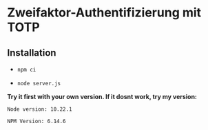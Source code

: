 # Zweifaktor-Authentifizierung mit TOTP



## Installation

* ```sh
  npm ci
  ```

* ```sh
  node server.js
  ```

**Try it first with your own version. If it dosnt work, try my version:**

`Node version: 10.22.1`

`NPM Version: 6.14.6`